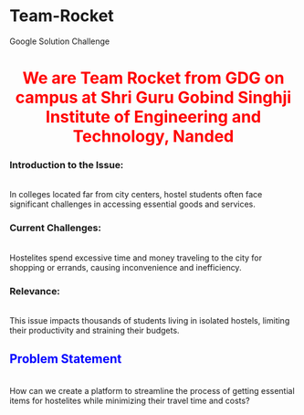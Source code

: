 # Team-Rocket
Google Solution Challenge 
<br>
<h1 style="color: red; text-align: center;">We are Team Rocket from GDG on campus at Shri Guru Gobind Singhji Institute of Engineering and Technology, Nanded</h1>
<h3>Introduction to the Issue:</h3>
<br>
In colleges located far from city centers, hostel students often face significant challenges in accessing essential goods and services.
<br>
<h3>Current Challenges:</h3>
<br>
Hostelites spend excessive time and money traveling to the city for shopping or errands, causing inconvenience and inefficiency.
<br>
<h3>Relevance:</h3>
<br>
This issue impacts thousands of students living in isolated hostels, limiting their productivity and straining their budgets.
<br>
<h2 style="color: blue; text-align: left;">Problem Statement</h2>
<br>
How can we create a platform to streamline the process of getting essential items for hostelites while minimizing their travel time and costs?

